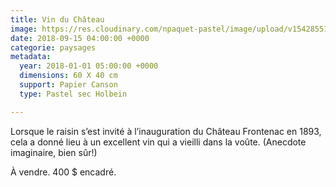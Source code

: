 ```yaml
---
title: Vin du Château
image: https://res.cloudinary.com/npaquet-pastel/image/upload/v1542855191/vin-du-chateau.jpg
date: 2018-09-15 04:00:00 +0000
categorie: paysages
metadata:
  year: 2018-01-01 05:00:00 +0000
  dimensions: 60 X 40 cm
  support: Papier Canson
  type: Pastel sec Holbein

---
```

Lorsque le raisin s’est invité à l’inauguration du Château Frontenac en 1893, cela a donné lieu à un excellent vin qui a vieilli dans la voûte. (Anecdote imaginaire, bien sûr!)

À vendre. 400 $ encadré.